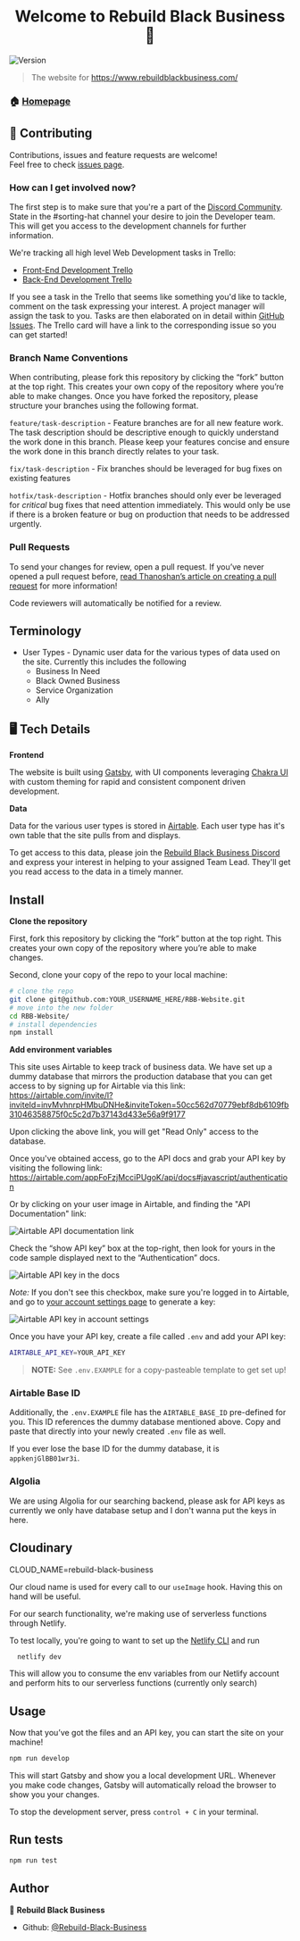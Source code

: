 <h1 align="center">Welcome to Rebuild Black Business 👋</h1>
<p>
  <img alt="Version" src="https://img.shields.io/badge/version-1.0.0-blue.svg?cacheSeconds=2592000" />
</p>

> The website for https://www.rebuildblackbusiness.com/

### 🏠 [Homepage](https://www.rebuildblackbusiness.com/)

## 🤝 Contributing

Contributions, issues and feature requests are welcome!<br />Feel free to check [issues page](https://github.com/Rebuild-Black-Business/RBB-Website/issues).

### How can I get involved now?

The first step is to make sure that you're a part of the [Discord Community](https://discord.gg/272XMuv). State in the #sorting-hat channel your desire to join the Developer team. This will get you access to the development channels for further information.

We're tracking all high level Web Development tasks in Trello:

- [Front-End Development Trello](https://trello.com/b/d1sguaj6/rebuild-black-business-frontend-dev)
- [Back-End Development Trello](https://trello.com/b/034hEV4X/rebuild-black-business-backend-dev)

If you see a task in the Trello that seems like something you'd like to tackle, comment on the task expressing your interest. A project manager will assign the task to you. Tasks are then elaborated on in detail within [GitHub Issues](https://github.com/Rebuild-Black-Business/RBB-Website/issues). The Trello card will have a link to the corresponding issue so you can get started!

### Branch Name Conventions

When contributing, please fork this repository by clicking the “fork” button at the top right. This creates your own copy of the repository where you’re able to make changes. Once you have forked the repository, please structure your branches using the following format.

`feature/task-description` - Feature branches are for all new feature work. The task description should be descriptive enough to quickly understand the work done in this branch. Please keep your features concise and ensure the work done in this branch directly relates to your task.

`fix/task-description` - Fix branches should be leveraged for bug fixes on existing features

`hotfix/task-description` - Hotfix branches should only ever be leveraged for _critical_ bug fixes that need attention immediately. This would only be use if there is a broken feature or bug on production that needs to be addressed urgently.

### Pull Requests

To send your changes for review, open a pull request. If you’ve never opened a pull request before, [read Thanoshan’s article on creating a pull request](https://www.freecodecamp.org/news/how-to-make-your-first-pull-request-on-github-3/) for more information!

Code reviewers will automatically be notified for a review.

## Terminology

- User Types - Dynamic user data for the various types of data used on the site. Currently this includes the following
  - Business In Need
  - Black Owned Business
  - Service Organization
  - Ally

## 🖥️ Tech Details

**Frontend**

The website is built using [Gatsby](https://www.gatsbyjs.org/docs/), with UI components leveraging [Chakra UI](https://chakra-ui.com/getting-started) with custom theming for rapid and consistent component driven development.

**Data**

Data for the various user types is stored in [Airtable](https://airtable.com/). Each user type has it's own table that the site pulls from and displays.

To get access to this data, please join the [Rebuild Black Business Discord](https://discord.gg/272XMuv) and express your interest in helping to your assigned Team Lead. They'll get you read access to the data in a timely manner.

## Install

**Clone the repository**

First, fork this repository by clicking the “fork” button at the top right. This creates your own copy of the repository where you’re able to make changes.

Second, clone your copy of the repo to your local machine:

```sh
# clone the repo
git clone git@github.com:YOUR_USERNAME_HERE/RBB-Website.git
# move into the new folder
cd RBB-Website/
# install dependencies
npm install
```

**Add environment variables**

This site uses Airtable to keep track of business data. We have set up a dummy database that mirrors the production database that you can get access to by signing up for Airtable via this link: https://airtable.com/invite/l?inviteId=invMvhnrpHMbuDNHe&inviteToken=50cc562d70779ebf8db6109fb31046358875f0c5c2d7b37143d433e56a9f9177

Upon clicking the above link, you will get "Read Only" access to the database.

Once you've obtained access, go to the API docs and grab your API key by visiting the following link: https://airtable.com/appFoFzjMcciPUgoK/api/docs#javascript/authentication

Or by clicking on your user image in Airtable, and finding the "API Documentation" link:

![Airtable API documentation link](docs/images/airtable-api-key-api-documentation.png)

Check the “show API key” box at the top-right, then look for yours in the code sample displayed next to the “Authentication” docs.

![Airtable API key in the docs](docs/images/airtable-api-key.png)

_Note:_ If you don't see this checkbox, make sure you're logged in to Airtable, and go to [your account settings page](https://airtable.com/account) to generate a key:

![Airtable API key in account settings](docs/images/airtable-api-key-acount-settings.png)

Once you have your API key, create a file called `.env` and add your API key:

```bash
AIRTABLE_API_KEY=YOUR_API_KEY
```

> **NOTE:** See `.env.EXAMPLE` for a copy-pasteable template to get set up!

### Airtable Base ID

Additionally, the `.env.EXAMPLE` file has the `AIRTABLE_BASE_ID` pre-defined for you. This ID references the dummy database mentioned above. Copy and paste that directly into your newly created `.env` file as well.

If you ever lose the base ID for the dummy database, it is `appkenjGlBB01wr3i`.

### Algolia

We are using Algolia for our searching backend, please ask for API keys as currently we only have database setup and I don't wanna put the keys in here.

## Cloudinary

CLOUD_NAME=rebuild-black-business

Our cloud name is used for every call to our `useImage` hook. Having this on hand will be useful.

For our search functionality, we're making use of serverless functions through Netlify.

To test locally, you're going to want to set up the [Netlify CLI](https://docs.netlify.com/cli/get-started/#installation) and run

```bash
  netlify dev
```

This will allow you to consume the env variables from our Netlify account and perform hits to our serverless functions (currently only search)

## Usage

Now that you’ve got the files and an API key, you can start the site on your machine!

```bash
npm run develop
```

This will start Gatsby and show you a local development URL. Whenever you make code changes, Gatsby will automatically reload the browser to show you your changes.

To stop the development server, press `control + C` in your terminal.

## Run tests

```sh
npm run test
```

## Author

👤 **Rebuild Black Business**

- Github: [@Rebuild-Black-Business](https://github.com/Rebuild-Black-Business)
